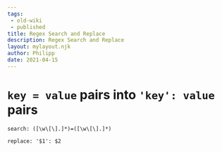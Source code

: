 ```yaml
---
tags:
 - old-wiki
 - published
title: Regex Search and Replace
description: Regex Search and Replace
layout: mylayout.njk
author: Philipp
date: 2021-04-15
---
```

# `key = value` pairs into `'key': value` pairs
```regex
search: ([\w\[\].]*)=([\w\[\].]*) 

replace: '$1': $2
```
